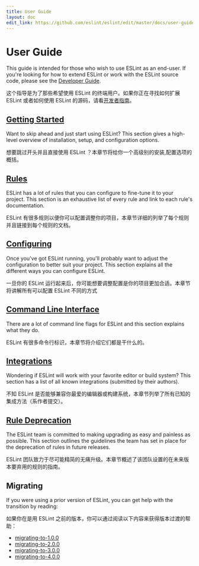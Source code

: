 ```yaml
---
title: User Guide
layout: doc
edit_link: https://github.com/eslint/eslint/edit/master/docs/user-guide/README.md
---
```

<!-- Note: No pull requests accepted for this file. See README.md in the root directory for details. -->

# User Guide

This guide is intended for those who wish to use ESLint as an end-user. If you're looking for how to extend ESLint or work with the ESLint source code, please see the [Developer Guide](../developer-guide).

这个指导是为了那些希望使用 ESLint 的终端用户。如果你正在寻找如何扩展 ESLint 或者如何使用 ESLint 的源码，请看[开发者指南](../developer-guide)。

## [Getting Started](getting-started)

Want to skip ahead and just start using ESLint? This section gives a high-level overview of installation, setup, and configuration options.

想要跳过开头并且直接使用 ESLint ？本章节将给你一个高级别的安装,配置选项的概括。

## [Rules](../rules)

ESLint has a lot of rules that you can configure to fine-tune it to your project. This section is an exhaustive list of every rule and link to each rule's documentation.

ESLint 有很多规则以便你可以配置调整你的项目，本章节详细的列举了每个规则并且链接到每个规则的文档。

## [Configuring](configuring)

Once you've got ESLint running, you'll probably want to adjust the configuration to better suit your project. This section explains all the different ways you can configure ESLint.

一旦你的 ESLint 运行起来后，你可能想要调整配置是你的项目更加合适。本章节将讲解所有可以配置 ESLint 不同的方式

## [Command Line Interface](command-line-interface)

There are a lot of command line flags for ESLint and this section explains what they do.

ESLint 有很多命令行标识，本章节将介绍它们都是干什么的。

## [Integrations](integrations)

Wondering if ESLint will work with your favorite editor or build system? This section has a list of all known integrations (submitted by their authors).

不知 ESLint 是否能够兼容你最爱的编辑器或构建系统，本章节列举了所有已知的集成方法（系作者提交）。

## [Rule Deprecation](rule-deprecation)

The ESLint team is committed to making upgrading as easy and painless as possible. This section outlines the guidelines the team has set in place for the deprecation of rules in future releases.

ESLint 团队致力于尽可能精简的无痛升级。本章节概述了该团队设置的在未来版本要弃用的规则的指南。
## Migrating

If you were using a prior version of ESLint, you can get help with the transition by reading:

如果你在是用 ESLint 之前的版本，你可以通过阅读以下内容来获得版本过渡的帮助：

- [migrating-to-1.0.0](migrating-to-1.0.0)
- [migrating-to-2.0.0](migrating-to-2.0.0)
- [migrating-to-3.0.0](migrating-to-3.0.0)
- [migrating-to-4.0.0](migrating-to-4.0.0)
